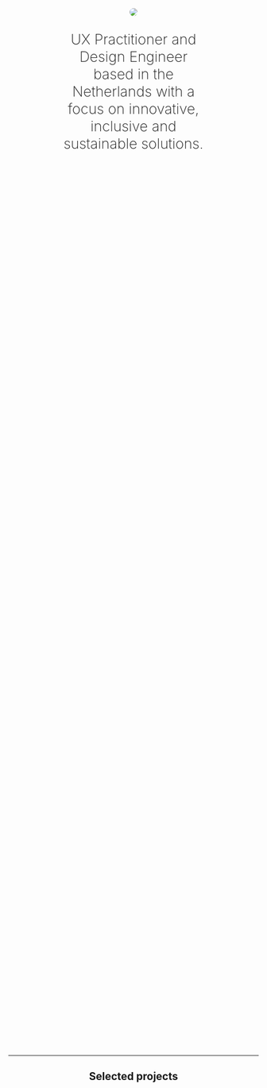 <html>
<style>
nav > ul li {
    padding: 0;
}
body{
    background: var(--bg-default);
    color: var(--fg-default);
    margin: auto;
}
main{
	max-width: unset;
}
ul li {
    padding: 6px 0;
    list-style-type: square;
}
.photo {
    background-image: url('./src/img/akos-cropped.jpg');
    background-size: cover;
    background-position: center;
}
#introduction{
    display:flex;
    align-items: center;
    justify-content: center;
    flex-direction: column;
    padding: 120px 0;
}
#introduction > p {
    text-align: center;
    font-size: clamp(1.7em, 3vw, 3em);
    font-weight: 200;
    width: 60%;
    min-width: 280px;
}
.avatar-wrapper {
    width: 100%;
    height: 100%;
    display: flex;
    justify-content: flex-end;
}
.avatar {
    max-width: 200px;
    border-radius: 100%;
}
#core-values {
    display:flex;
    align-items: center;
    justify-content: center;
    flex-direction: column;
    margin: 64px auto;
}
#core-values > h2,
#about > h2,
#projects > h2 {
    margin-bottom: 32px;
    text-align: center;
}
#core-values > h3 {
    margin: 4px;
}
#core-values .work-card {
    text-align: center;
}
section {
    max-width: 1600px;
    margin: 0 auto;
    padding: 0 16px;
}
hr {
    border: 0;
    border-top: 1px solid var(--border-subtle) ;
}
#about {
    margin-bottom: 40px;
}
#work {
    margin-bottom: 40px;
}
.work-card {
    border-radius: 20px;
    background: var(--bg-subtle);
    padding: 12px 16px;
    display: flex;
    flex-direction: column;
    gap: 4px;
}
.work-card > h3 {
    margin: 0;
}
.work-card > h4 {
    margin: 0;
}
.work-card > p {
    margin: 0;
}
.work-grid {
    display: flex; 
    flex-direction: column;
    gap: 16px;
}
.work-grid > a {
    text-decoration: none;
}
.value-card {
  display: flex; 
  flex-direction: column;
  align-items: center;
  text-align: center;
}
.project-grid {
  display: flex; 
  flex-direction: column;
  gap: 64px;
  margin-bottom: 64px;
}
.project-tile {
  display: flex;
  flex-direction: column;
  gap: 8px;
  margin: 0 0 48px 0;
}
.project-title {
  display: flex;
  flex-wrap: wrap;
  gap: 8px;
}
.project-title > sup {
  font-family: var(--font-mono);
  line-height: 2.4rem;
  font-weight: 500;
}
.project-tile img {
  margin-bottom: 16px;
  border-radius: 8px;
  aspect-ratio: 16 / 10;
}
.project-tile a, .project-tile h3 {
  font-size: clamp(1.25rem, 1rem + 1vw, 1.8rem);
	font-weight: 300;
	line-height: 1.1;
	margin: 0;
  margin-bottom: 4px;
}
.project-tile p {
  margin: 0;
}
.project-description {
  font-family: var(--font-mono);
}
.result-header {
  font-weight:600;
  font-size: 1rem; 
}
.result {
  font-size: 1rem; 
}
footer svg {
    fill: var(--fg-gradient);
}
@media screen and (min-width: 900px) {
    #introduction {
        height: calc(100vh - 130px);
        padding: 0;
    }
    .about-grid {
        margin-bottom: 40px;
        display: grid; 
        max-width: 1400px;
        grid-template-columns: 2fr 4fr; 
        grid-template-rows: 1fr; 
        grid-column-gap: 120px;
        grid-row-gap: 0px; 
    }
    .work-grid {
        display: grid; 
        grid-template-columns: 1fr 1fr; 
        grid-gap: 24px;
    }
    .work-card {
        padding: 40px 40px;
    }
    .project-grid {
        display: grid; 
        grid-template-columns: 1fr 1fr; 
        grid-gap: 48px;
    }
    .carousel .carousel-items {
        padding: 64px;
        background: #131313;
        border-radius: 24px;
      }
    section {
        padding: 0 40px;
    }
    .project-title {
      display: flex;
      flex-wrap: wrap;
      gap: 8px;
    }
}
</style>
        <section id="introduction">
            <img class="avatar" src="/assets/img/akos-2024.jpg" />
            <p>
                UX Practitioner and Design Engineer based in the Netherlands with a focus on innovative, inclusive and sustainable solutions.
            </p>
        </section>
        <hr>
        <section id="projects">
                <h2>Selected projects</h2>
                <div class="project-grid">
                  <div class="project-tile">
                      <img src="/assets/img/ds-devmode.png">
                      <div class="project-title">
                        <a href="/portfolio/ops-design-system.html"><h3>Design System: Shared language</h3></a>
                      </div>
                      <div class="project-description">
                        <p class="result-header">Design Lead</p>
                        <p class="result">Shared language between developers and designers.</p>
                      </div>
                      <div class="project-description">
                        <p class="result-header">Impact</p>
                        <p class="result">Simplified design handoff process.</p>
                      </div>
                  </div>
                  <div class="project-tile">
                      <img src="/assets/img/ds-vision-thumbnail.png">
                      <div class="project-title">
                        <a href="/portfolio/ops-design-system-vision.html"><h3>Design System: Product vision</h3></a>
                      </div>
                      <div class="project-description">
                        <p class="result-header">Design Lead</p>
                        <p class="result">Showcasing the importance of the Design System as a product</p>
                      </div>
                      <div class="project-description">
                        <p class="result-header">Impact</p>
                        <p class="result">Higher trust and adoption of our Design System.</p>
                      </div>
                  </div>
									<div class="project-tile">
                      <img src="/assets/img/ssp-thumbnail.png">
                      <div class="project-title">
                        <a href="/portfolio/ux-ssp.html"><h3>TOPdesk Self-Service Portal </h3></a>
                      </div>
                      <div class="project-description">
                        <p class="result-header">Design Lead</p>
                        <p class="result">AI-assisted search to fast-track users to meaningful answers to their questions.</p>
                      </div>
                      <div class="project-description">
                        <p class="result-header">Impact</p>
                        <p class="result">Shorter time on task, less incoming requests.</p>
                      </div>
                  </div>
									<div class="project-tile">
                      <img src="/assets/img/measuring-ux-thumbnail.png">
                      <div class="project-title">
                        <a href="/portfolio/ops-measuring-ux.html"><h3>Measuring UX</h3></a>
                      </div>
                      <div class="project-description">
                        <p class="result-header">DesignOps</p>
                        <p class="result">Creating a framework for connecting usability pain points and business goals.</p>
                      </div>
                      <div class="project-description">
                        <p class="result-header">Impact</p>
                        <p class="result">Shared language with PMs, higher engagement in product decisions.</p>
                      </div>
                  </div>
                  <div class="project-tile">
                      <img src="/assets/img/aerq-thumbnail.png">
                      <div class="project-title">
                        <a href="/portfolio/ux-aerq.html"><h3>AERQ</h3></a>
                      </div>
                      <div class="project-description">
                      <p class="result-header">UX</p>
                        <p class="result">Preventive maintenance of aircrafts' in-flight entertainment systems.</p>
                      </div>
                      <div class="project-description">
                        <p class="result-header">Impact</p>
                        <p class="result">A smart notification setup process enabling preventive maintenance.</p>
                      </div>
                  </div>
                  <div class="project-tile">
                      <img src="/assets/img/motie-thumbnail.png">
                      <div class="project-title">
                        <a href="/portfolio/uxdev-motie.html"><h3>motie.</h3></a>
                      </div>
                      <div class="project-description">
                        <p class="result-header">UX+Dev</p>
                        <p class="result">Modular, distraction-free notetaking.</p>
                      </div>
                  </div>
              </div>
        </section>
        <hr>
        <section id="core-values">
            <h2>Core values</h2>
            <div class="value-list">
                <div class="value-card">
                    <h3>1. Inclusivity and empathy</h3>
                    <p>A design usable by anyone is a good product experience. <br />
                    Listening to human pain-points and addressing them during design proposals.</p>
                </div>
                <div class="value-card">
                    <h3>2. Simplicity</h3>
                    <p>Elegant, minimalist design approaches complex challenges with thoughtful, seemingly effortless solutions.</p>
                </div>
                <div class="value-card">
                    <h3>3. Curiousity</h3>
                    <p>Continuous learning, experimentation drives innovation and growth.</p>
                </div>
              </div>
        </section>
        <hr>
        <section id="about">
                <h2>
                    About me
                </h2>
            <div class="work-grid">
                <div class="about-description">
                    <h3>Highlighted efforts</h3>
										<p>My mission is to nurture a healthy organisation with a high level of maturity.</p>
                    <ul class="effort-list">
                        <li>Shared language between Engineers and Designers via the Design System</li>
												<li>Creating a long-term vision for the future of both the Design System as a product and the Navigation team</li>
												<li>Facilitated workshops and Design Sprints</li>
												<li>Worked on the Growth Path for UX practitioners</li>
												<li>Created a framework to measure and amplify UX efforts</li>
												<li>Created a Definition of Done document and Figma widget for designers</li>
                    </ul>
                </div>
                <div class="about-description">
                    <h3>Core Skills</h3>
										<p>My skillset enables me to think strategically in cross-functional contexts.</p>
                    <p><strong>UX Leadership & Mentorship:</strong> Organisational health, team growth, career coaching.</p>
                    <p><strong>UX Strategy & Operations:</strong> DesignOps, UX Maturity Programs, Design Systems Advocacy.</p>
                    <p><strong>Product Design:</strong> 10+ years in product design; 7+ years in B2B SaaS (UI/UX, accessibility, inclusive design).</p>
                    <p><strong>Research & Experience Design:</strong> UX Research, Empathic Design, Service Design, UX Copywriting.</p>
                    <p><strong>Prototyping & Engineering Fluency:</strong> From concept sketches to high-fidelity prototypes; coding familiarity (React, Vue3).</p>
                </div>
            </div>
        </section>
</html>
